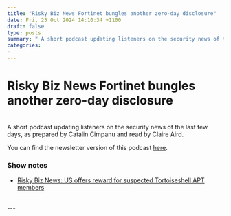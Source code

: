 ```yaml
---
title: "Risky Biz News Fortinet bungles another zero-day disclosure"
date: Fri, 25 Oct 2024 14:10:34 +1100
draft: false
type: posts
summary: " A short podcast updating listeners on the security news of the last few days, as prepared by Catalin Cimpanu and read by"
categories: 
- 
---
```

# Risky Biz News Fortinet bungles another zero-day disclosure


<br/>
A short podcast updating listeners on the security news of the last few days, as prepared by Catalin Cimpanu and read by Claire Aird.

You can find the newsletter version of this podcast [here](https://news.risky.biz).

### Show notes

-   [Risky Biz News: US offers reward for suspected Tortoiseshell APT members](https://news.risky.biz/risky-biz-news-us-offers-reward-for-suspected-tortoiseshell-apt-members/)

<br/>
---

